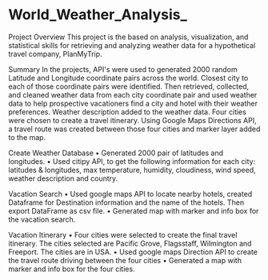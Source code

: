 # World_Weather_Analysis_
Project Overview
This project is the based on analysis, visualization, and statistical skills for retrieving and analyzing weather data for a hypothetical travel company, PlanMyTrip.

Summary
In the projects, API's were used to generated 2000 random Latitude and Longitude coordinate pairs across the world. Closest city to each of those coordinate pairs were identified. Then retrieved, collected, and cleaned weather data from each city coordinate pair and used weather data to help prospective vacationers find a city and hotel with their weather preferences. 
Weather description added to the weather data. Four cities were chosen to create a travel itinerary. Using Google Maps Directions API, a travel route was created between those four cities and marker layer added to the map.

Create Weather Database
•	Generated 2000 pair of latitudes and longitudes.
•	Used citipy API, to get the following information for each city: latitudes & longitudes, max temperature, humidity, cloudiness, wind speed, weather description and country.

Vacation Search
•	Used google maps API to locate nearby hotels, created Dataframe for Destination information and the name of the hotels. Then export DataFrame as csv file.
•	Generated map with marker and info box for the vacation search.

Vacation Itinerary
•	Four cities were selected to create the final travel itinerary. The cities selected are Pacific Grove, Flagsstaff, Wilmington and Freeport. The cities are in USA.
•	Used google maps Direction API to create the travel route driving between the four cities 
•	Generated a map with marker and info box for the four cities.

